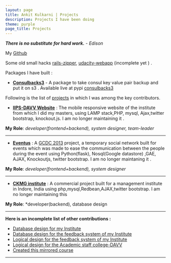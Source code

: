 ```yaml
---
layout: page
title: Ankit Kulkarni | Projects
description: Projects I have been doing
theme: purple
page_title: Projects 
---
```


***There is no substitute for hard work.*** - *Edison*

My [Github](https://github.com/Ankit-Kulkarni/) 

Some old small hacks [rails-zipper](http://zipper.noip.me), [udacity-webapp](http://udacitywebapp.noip.me/) (incomplete yet ) .

Packages I have built :  

* **[Consulbacks3](https://pypi.python.org/pypi/consulbacks3)** - A package to take consul key value pair backup and put it on s3 . Available live at pypi [consulbacks3](https://pypi.python.org/pypi/consulbacks3) 

Following is the list of [projects]({{page.url}}) in which I was among the key contributors. 

* **[IIPS-DAVV Website](http://iips.edu.in/)** : The mobile responsive website of the institute from which I did my masters, using  LAMP stack,PHP, mysql, Ajax,twitter bootstrap, knockout.js. I am no longer maintaining it . 

**My Role**: *developer(frontend+backend), system designer, team-leader* 
<hr>

* **[Eventus](http://gcdc2013-eventus.appspot.com/)** : A [GCDC 2013](http://www.google.co.in/events/gcdc2013/) project, a temporary social network built for events which was made to ease the communication between the people during the event using Python(flask), Nosql(Google datastore) ,GAE, AJAX, Knockoutjs, twitter bootstrap. I am no longer maintaning it . 

**My Role**: *developer(frontend+backend), system designer* 
<hr>

* **[CKMG institute](http://ckmgindore.com/)** : A commercial project built for a management institute in Indore, India using php,mysql,Redbean,AJAX,twitter bootstrap. I am no longer maintaining this 

**My Role**: *developer(backend), database design 
<hr>


**Here is an incomplete list of other contributions :**

* [Database design for my Institute](http://iips.edu.in/)
* [Database design for the feedback system of my Institute](http://iips.edu.in/feedback_system/index.php)
* [Logical design for the feedback system of my Institute](http://iips.edu.in/feedback_system/index.php)
* [Logical design for the Academic staff college-DAVV](http://ugchrdcdauniv.in/developers)
* [Created this mirrored course ](https://sites.google.com/site/udacitycs215/)
<hr>